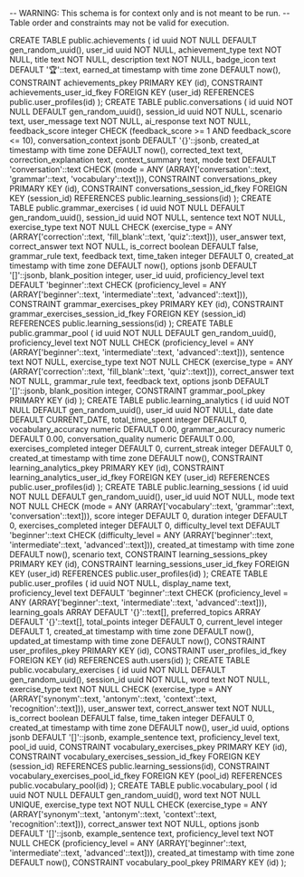 -- WARNING: This schema is for context only and is not meant to be run.
-- Table order and constraints may not be valid for execution.

CREATE TABLE public.achievements (
id uuid NOT NULL DEFAULT gen_random_uuid(),
user_id uuid NOT NULL,
achievement_type text NOT NULL,
title text NOT NULL,
description text NOT NULL,
badge_icon text DEFAULT '🏆'::text,
earned_at timestamp with time zone DEFAULT now(),
CONSTRAINT achievements_pkey PRIMARY KEY (id),
CONSTRAINT achievements_user_id_fkey FOREIGN KEY (user_id) REFERENCES public.user_profiles(id)
);
CREATE TABLE public.conversations (
id uuid NOT NULL DEFAULT gen_random_uuid(),
session_id uuid NOT NULL,
scenario text,
user_message text NOT NULL,
ai_response text NOT NULL,
feedback_score integer CHECK (feedback_score >= 1 AND feedback_score <= 10),
conversation_context jsonb DEFAULT '{}'::jsonb,
created_at timestamp with time zone DEFAULT now(),
corrected_text text,
correction_explanation text,
context_summary text,
mode text DEFAULT 'conversation'::text CHECK (mode = ANY (ARRAY['conversation'::text, 'grammar'::text, 'vocabulary'::text])),
CONSTRAINT conversations_pkey PRIMARY KEY (id),
CONSTRAINT conversations_session_id_fkey FOREIGN KEY (session_id) REFERENCES public.learning_sessions(id)
);
CREATE TABLE public.grammar_exercises (
id uuid NOT NULL DEFAULT gen_random_uuid(),
session_id uuid NOT NULL,
sentence text NOT NULL,
exercise_type text NOT NULL CHECK (exercise_type = ANY (ARRAY['correction'::text, 'fill_blank'::text, 'quiz'::text])),
user_answer text,
correct_answer text NOT NULL,
is_correct boolean DEFAULT false,
grammar_rule text,
feedback text,
time_taken integer DEFAULT 0,
created_at timestamp with time zone DEFAULT now(),
options jsonb DEFAULT '[]'::jsonb,
blank_position integer,
user_id uuid,
proficiency_level text DEFAULT 'beginner'::text CHECK (proficiency_level = ANY (ARRAY['beginner'::text, 'intermediate'::text, 'advanced'::text])),
CONSTRAINT grammar_exercises_pkey PRIMARY KEY (id),
CONSTRAINT grammar_exercises_session_id_fkey FOREIGN KEY (session_id) REFERENCES public.learning_sessions(id)
);
CREATE TABLE public.grammar_pool (
id uuid NOT NULL DEFAULT gen_random_uuid(),
proficiency_level text NOT NULL CHECK (proficiency_level = ANY (ARRAY['beginner'::text, 'intermediate'::text, 'advanced'::text])),
sentence text NOT NULL,
exercise_type text NOT NULL CHECK (exercise_type = ANY (ARRAY['correction'::text, 'fill_blank'::text, 'quiz'::text])),
correct_answer text NOT NULL,
grammar_rule text,
feedback text,
options jsonb DEFAULT '[]'::jsonb,
blank_position integer,
CONSTRAINT grammar_pool_pkey PRIMARY KEY (id)
);
CREATE TABLE public.learning_analytics (
id uuid NOT NULL DEFAULT gen_random_uuid(),
user_id uuid NOT NULL,
date date DEFAULT CURRENT_DATE,
total_time_spent integer DEFAULT 0,
vocabulary_accuracy numeric DEFAULT 0.00,
grammar_accuracy numeric DEFAULT 0.00,
conversation_quality numeric DEFAULT 0.00,
exercises_completed integer DEFAULT 0,
current_streak integer DEFAULT 0,
created_at timestamp with time zone DEFAULT now(),
CONSTRAINT learning_analytics_pkey PRIMARY KEY (id),
CONSTRAINT learning_analytics_user_id_fkey FOREIGN KEY (user_id) REFERENCES public.user_profiles(id)
);
CREATE TABLE public.learning_sessions (
id uuid NOT NULL DEFAULT gen_random_uuid(),
user_id uuid NOT NULL,
mode text NOT NULL CHECK (mode = ANY (ARRAY['vocabulary'::text, 'grammar'::text, 'conversation'::text])),
score integer DEFAULT 0,
duration integer DEFAULT 0,
exercises_completed integer DEFAULT 0,
difficulty_level text DEFAULT 'beginner'::text CHECK (difficulty_level = ANY (ARRAY['beginner'::text, 'intermediate'::text, 'advanced'::text])),
created_at timestamp with time zone DEFAULT now(),
scenario text,
CONSTRAINT learning_sessions_pkey PRIMARY KEY (id),
CONSTRAINT learning_sessions_user_id_fkey FOREIGN KEY (user_id) REFERENCES public.user_profiles(id)
);
CREATE TABLE public.user_profiles (
id uuid NOT NULL,
display_name text,
proficiency_level text DEFAULT 'beginner'::text CHECK (proficiency_level = ANY (ARRAY['beginner'::text, 'intermediate'::text, 'advanced'::text])),
learning_goals ARRAY DEFAULT '{}'::text[],
preferred_topics ARRAY DEFAULT '{}'::text[],
total_points integer DEFAULT 0,
current_level integer DEFAULT 1,
created_at timestamp with time zone DEFAULT now(),
updated_at timestamp with time zone DEFAULT now(),
CONSTRAINT user_profiles_pkey PRIMARY KEY (id),
CONSTRAINT user_profiles_id_fkey FOREIGN KEY (id) REFERENCES auth.users(id)
);
CREATE TABLE public.vocabulary_exercises (
id uuid NOT NULL DEFAULT gen_random_uuid(),
session_id uuid NOT NULL,
word text NOT NULL,
exercise_type text NOT NULL CHECK (exercise_type = ANY (ARRAY['synonym'::text, 'antonym'::text, 'context'::text, 'recognition'::text])),
user_answer text,
correct_answer text NOT NULL,
is_correct boolean DEFAULT false,
time_taken integer DEFAULT 0,
created_at timestamp with time zone DEFAULT now(),
user_id uuid,
options jsonb DEFAULT '[]'::jsonb,
example_sentence text,
proficiency_level text,
pool_id uuid,
CONSTRAINT vocabulary_exercises_pkey PRIMARY KEY (id),
CONSTRAINT vocabulary_exercises_session_id_fkey FOREIGN KEY (session_id) REFERENCES public.learning_sessions(id),
CONSTRAINT vocabulary_exercises_pool_id_fkey FOREIGN KEY (pool_id) REFERENCES public.vocabulary_pool(id)
);
CREATE TABLE public.vocabulary_pool (
id uuid NOT NULL DEFAULT gen_random_uuid(),
word text NOT NULL UNIQUE,
exercise_type text NOT NULL CHECK (exercise_type = ANY (ARRAY['synonym'::text, 'antonym'::text, 'context'::text, 'recognition'::text])),
correct_answer text NOT NULL,
options jsonb DEFAULT '[]'::jsonb,
example_sentence text,
proficiency_level text NOT NULL CHECK (proficiency_level = ANY (ARRAY['beginner'::text, 'intermediate'::text, 'advanced'::text])),
created_at timestamp with time zone DEFAULT now(),
CONSTRAINT vocabulary_pool_pkey PRIMARY KEY (id)
);
